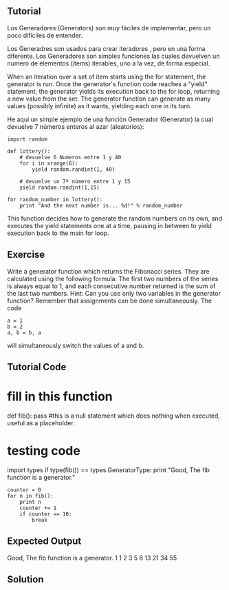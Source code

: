 Tutorial
--------

Los Generadores (Generators) son muy fáciles de implementar, pero un poco difíciles de entender.

Los Generadres son usados para crear iteradores , pero en una forma diferente. Los Generadores son simples funciones las cuales devuelven un numero de elementos (items) iterables, uno a la vez, de forma especial.

When an iteration over a set of item starts using the for statement, the generator is run. Once the generator's function code reaches a "yield" statement, the generator yields its execution back to the for loop, returning a new value from the set. The generator function can generate as many values (possibly infinite) as it wants, yielding each one in its turn.

He aqui un simple ejemplo de una función Generador (Generator) la cual devuelve 7 números enteros al azar (aleatorios):

    import random

    def lottery():
        # devuelve 6 Numeros entre 1 y 40
        for i in xrange(6):
            yield random.randint(1, 40)

        # devuelve un 7º número entre 1 y 15
        yield random.randint(1,15)

    for random_number in lottery():
        print "And the next number is... %d!" % random_number

This function decides how to generate the random numbers on its own, and executes the yield statements one at a time, pausing in between to yield execution back to the main for loop.

Exercise
--------

Write a generator function which returns the Fibonacci series. They are calculated using the following formula: The first two numbers of the series is always equal to 1, and each consecutive number returned is the sum of the last two numbers.
Hint: Can you use only two variables in the generator function? Remember that assignments can be done simultaneously. The code

    a = 1
    b = 2
    a, b = b, a

will simultaneously switch the values of a and b.

Tutorial Code
-------------

# fill in this function
def fib():
    pass #this is a null statement which does nothing when executed, useful as a placeholder.

# testing code
import types
if type(fib()) == types.GeneratorType:
    print "Good, The fib function is a generator."

    counter = 0
    for n in fib():
        print n
        counter += 1
        if counter == 10:
            break



Expected Output
---------------

Good, The fib function is a generator.
1
1
2
3
5
8
13
21
34
55

Solution
--------